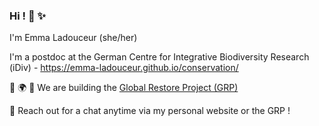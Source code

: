 ###  Hi ! 🙂 ✨

I'm Emma Ladouceur (she/her)

I'm a postdoc at the German Centre for Integrative Biodiversity Research (iDiv) - https://emma-ladouceur.github.io/conservation/

🌱 🌍 🌱 We are building the [Global Restore Project (GRP)](https://www.globalrestoreproject.com/)

💬  Reach out for a chat anytime via my personal website or the GRP !

